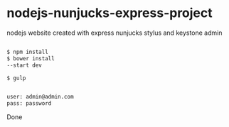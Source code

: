 # nodejs-nunjucks-express-project
nodejs website created with express nunjucks stylus and keystone admin 

```sh

$ npm install
$ bower install
--start dev

$ gulp


user: admin@admin.com
pass: password
```

Done
